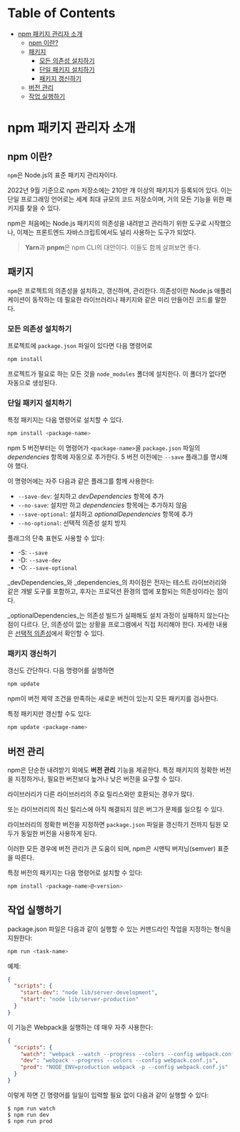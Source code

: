 # Table of Contents

- [npm 패키지 관리자 소개](#npm-패키지-관리자-소개)
  - [npm 이란?](#npm-이란)
  - [패키지](#패키지)
    - [모든 의존성 설치하기](#모든-의존성-설치하기)
    - [단일 패키지 설치하기](#단일-패키지-설치하기)
    - [패키지 갱신하기](#패키지-갱신하기)
  - [버전 관리](#버전-관리)
  - [작업 실행하기](#작업-실행하기)

# npm 패키지 관리자 소개

## npm 이란?

`npm`은 Node.js의 표준 패키지 관리자이다. 

2022년 9월 기준으로 npm 저장소에는 210만 개 이상의 패키지가 등록되어 있다. 이는 단일 프로그래밍 언어로는 세계 최대 규모의 코드 저장소이며, 거의 모든 기능을 위한 패키지를 찾을 수 있다.

npm은 처음에는 Node.js 패키지의 의존성을 내려받고 관리하기 위한 도구로 시작했으나, 이제는 프론트엔드 자바스크립트에서도 널리 사용하는 도구가 되었다.

> **Yarn**과 **pnpm**은 npm CLI의 대안이다. 이들도 함께 살펴보면 좋다.

## 패키지

`npm`은 프로젝트의 의존성을 설치하고, 갱신하며, 관리한다. 의존성이란 Node.js 애플리케이션이 동작하는 데 필요한 라이브러리나 패키지와 같은 미리 만들어진 코드를 말한다.

### 모든 의존성 설치하기

프로젝트에 `package.json` 파일이 있다면 다음 명령어로

```bash
npm install
```

프로젝트가 필요로 하는 모든 것을 `node_modules` 폴더에 설치한다. 이 폴더가 없다면 자동으로 생성된다.

### 단일 패키지 설치하기

특정 패키지는 다음 명령어로 설치할 수 있다.

```bash
npm install <package-name>
```

npm 5 버전부터는 이 명령어가 `<package-name>`을 `package.json` 파일의 _dependencies_ 항목에 자동으로 추가한다. 5 버전 이전에는 `--save` 플래그를 명시해야 했다.

이 명령어에는 자주 다음과 같은 플래그를 함께 사용한다:

- `--save-dev`: 설치하고 _devDependencies_ 항목에 추가
- `--no-save`: 설치만 하고 _dependencies_ 항목에는 추가하지 않음
- `--save-optional`: 설치하고 _optionalDependencies_ 항목에 추가
- `--no-optional`: 선택적 의존성 설치 방지

플래그의 단축 표현도 사용할 수 있다:

- \-S: `--save`
- \-D: `--save-dev`
- \-O: `--save-optional`

_devDependencies_와 _dependencies_의 차이점은 전자는 테스트 라이브러리와 같은 개발 도구를 포함하고, 후자는 프로덕션 환경의 앱에 포함되는 의존성이라는 점이다.

_optionalDependencies_는 의존성 빌드가 실패해도 설치 과정이 실패하지 않는다는 점이 다르다. 단, 의존성이 없는 상황을 프로그램에서 직접 처리해야 한다. 자세한 내용은 [선택적 의존성](https://docs.npmjs.com/cli/configuring-npm/package-json#optionaldependencies)에서 확인할 수 있다.

### 패키지 갱신하기

갱신도 간단하다. 다음 명령어를 실행하면

```bash
npm update
```

npm이 버전 제약 조건을 만족하는 새로운 버전이 있는지 모든 패키지를 검사한다.

특정 패키지만 갱신할 수도 있다:

```bash
npm update <package-name>
```

## 버전 관리

npm은 단순한 내려받기 외에도 **버전 관리** 기능을 제공한다. 특정 패키지의 정확한 버전을 지정하거나, 필요한 버전보다 높거나 낮은 버전을 요구할 수 있다.

라이브러리가 다른 라이브러리의 주요 릴리스와만 호환되는 경우가 많다.

또는 라이브러리의 최신 릴리스에 아직 해결되지 않은 버그가 문제를 일으킬 수 있다.

라이브러리의 정확한 버전을 지정하면 `package.json` 파일을 갱신하기 전까지 팀원 모두가 동일한 버전을 사용하게 된다.

이러한 모든 경우에 버전 관리가 큰 도움이 되며, npm은 시맨틱 버저닝(semver) 표준을 따른다.

특정 버전의 패키지는 다음 명령어로 설치할 수 있다:

```bash
npm install <package-name>@<version>
```

## 작업 실행하기

package.json 파일은 다음과 같이 실행할 수 있는 커맨드라인 작업을 지정하는 형식을 지원한다:

```bash
npm run <task-name>
```

예제:

```json
{
  "scripts": {
    "start-dev": "node lib/server-development",
    "start": "node lib/server-production"
  }
}
```

이 기능은 Webpack을 실행하는 데 매우 자주 사용한다:

```json
{
  "scripts": {
    "watch": "webpack --watch --progress --colors --config webpack.conf.js",
    "dev": "webpack --progress --colors --config webpack.conf.js",
    "prod": "NODE_ENV=production webpack -p --config webpack.conf.js"
  }
}
```

이렇게 하면 긴 명령어를 일일이 입력할 필요 없이 다음과 같이 실행할 수 있다:

```console
$ npm run watch
$ npm run dev
$ npm run prod
```